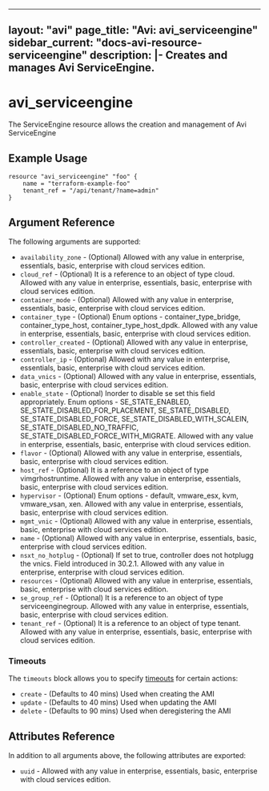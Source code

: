 <!--
    Copyright 2021 VMware, Inc.
    SPDX-License-Identifier: Mozilla Public License 2.0
-->
---
layout: "avi"
page_title: "Avi: avi_serviceengine"
sidebar_current: "docs-avi-resource-serviceengine"
description: |-
  Creates and manages Avi ServiceEngine.
---

# avi_serviceengine

The ServiceEngine resource allows the creation and management of Avi ServiceEngine

## Example Usage

```hcl
resource "avi_serviceengine" "foo" {
    name = "terraform-example-foo"
    tenant_ref = "/api/tenant/?name=admin"
}
```

## Argument Reference

The following arguments are supported:

* `availability_zone` - (Optional) Allowed with any value in enterprise, essentials, basic, enterprise with cloud services edition.
* `cloud_ref` - (Optional) It is a reference to an object of type cloud. Allowed with any value in enterprise, essentials, basic, enterprise with cloud services edition.
* `container_mode` - (Optional) Allowed with any value in enterprise, essentials, basic, enterprise with cloud services edition.
* `container_type` - (Optional) Enum options - container_type_bridge, container_type_host, container_type_host_dpdk. Allowed with any value in enterprise, essentials, basic, enterprise with cloud services edition.
* `controller_created` - (Optional) Allowed with any value in enterprise, essentials, basic, enterprise with cloud services edition.
* `controller_ip` - (Optional) Allowed with any value in enterprise, essentials, basic, enterprise with cloud services edition.
* `data_vnics` - (Optional) Allowed with any value in enterprise, essentials, basic, enterprise with cloud services edition.
* `enable_state` - (Optional) Inorder to disable se set this field appropriately. Enum options - SE_STATE_ENABLED, SE_STATE_DISABLED_FOR_PLACEMENT, SE_STATE_DISABLED, SE_STATE_DISABLED_FORCE, SE_STATE_DISABLED_WITH_SCALEIN, SE_STATE_DISABLED_NO_TRAFFIC, SE_STATE_DISABLED_FORCE_WITH_MIGRATE. Allowed with any value in enterprise, essentials, basic, enterprise with cloud services edition.
* `flavor` - (Optional) Allowed with any value in enterprise, essentials, basic, enterprise with cloud services edition.
* `host_ref` - (Optional) It is a reference to an object of type vimgrhostruntime. Allowed with any value in enterprise, essentials, basic, enterprise with cloud services edition.
* `hypervisor` - (Optional) Enum options - default, vmware_esx, kvm, vmware_vsan, xen. Allowed with any value in enterprise, essentials, basic, enterprise with cloud services edition.
* `mgmt_vnic` - (Optional) Allowed with any value in enterprise, essentials, basic, enterprise with cloud services edition.
* `name` - (Optional) Allowed with any value in enterprise, essentials, basic, enterprise with cloud services edition.
* `nsxt_no_hotplug` - (Optional) If set to true, controller does not hotplugg the vnics. Field introduced in 30.2.1. Allowed with any value in enterprise, enterprise with cloud services edition.
* `resources` - (Optional) Allowed with any value in enterprise, essentials, basic, enterprise with cloud services edition.
* `se_group_ref` - (Optional) It is a reference to an object of type serviceenginegroup. Allowed with any value in enterprise, essentials, basic, enterprise with cloud services edition.
* `tenant_ref` - (Optional) It is a reference to an object of type tenant. Allowed with any value in enterprise, essentials, basic, enterprise with cloud services edition.


### Timeouts

The `timeouts` block allows you to specify [timeouts](https://www.terraform.io/docs/configuration/resources.html#timeouts) for certain actions:

* `create` - (Defaults to 40 mins) Used when creating the AMI
* `update` - (Defaults to 40 mins) Used when updating the AMI
* `delete` - (Defaults to 90 mins) Used when deregistering the AMI

## Attributes Reference

In addition to all arguments above, the following attributes are exported:

* `uuid` -  Allowed with any value in enterprise, essentials, basic, enterprise with cloud services edition.

